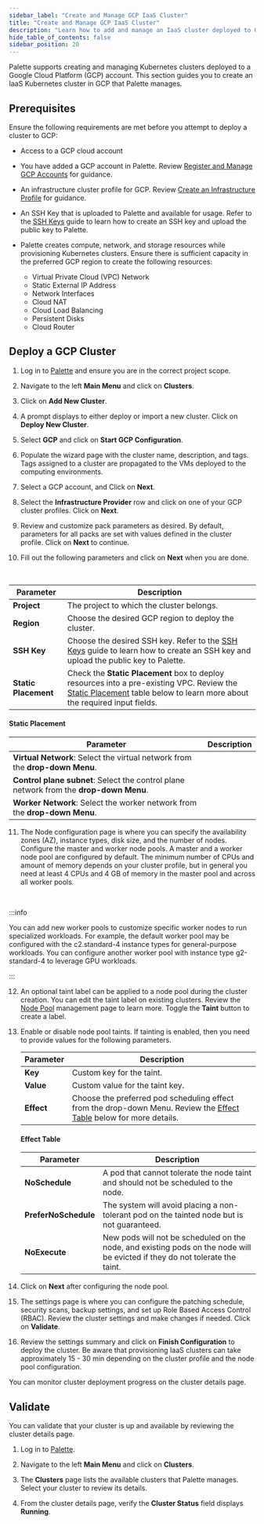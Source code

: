 ```yaml
---
sidebar_label: "Create and Manage GCP IaaS Cluster"
title: "Create and Manage GCP IaaS Cluster"
description: "Learn how to add and manage an IaaS cluster deployed to GCP."
hide_table_of_contents: false
sidebar_position: 20
---
```


Palette supports creating and managing Kubernetes clusters deployed to a Google Cloud Platform (GCP) account. This section guides you to create an IaaS Kubernetes cluster in GCP that Palette manages.

## Prerequisites

Ensure the following requirements are met before you attempt to deploy a cluster to GCP:

- Access to a GCP cloud account 


- You have added a GCP account in Palette. Review [Register and Manage GCP Accounts](/clusters/public-cloud/gcp/add-gcp-accounts) for guidance.


- An infrastructure cluster profile for GCP. Review [Create an Infrastructure Profile](../../../profiles/cluster-profiles/create-cluster-profiles/create-infrastructure-profile.md) for guidance.


- An SSH Key that is uploaded to Palette and available for usage. Refer to the [SSH Keys](/clusters/cluster-management/ssh-keys) guide to learn how to create an SSH key and upload the public key to Palette.


- Palette creates compute, network, and storage resources while provisioning Kubernetes clusters. Ensure there is sufficient capacity in the preferred GCP region to create the following resources:
  - Virtual Private Cloud (VPC) Network
  - Static External IP Address
  - Network Interfaces 
  - Cloud NAT
  - Cloud Load Balancing
  - Persistent Disks
  - Cloud Router


## Deploy a GCP Cluster

1. Log in to [Palette](https://console.spectrocloud.com) and ensure you are in the correct project scope.


2. Navigate to the left **Main Menu** and click on **Clusters**.


3. Click on **Add New Cluster**.


4. A prompt displays to either deploy or import a new cluster. Click on **Deploy New Cluster**.


5. Select **GCP** and click on **Start GCP Configuration**.


6. Populate the wizard page with the cluster name, description, and tags. Tags assigned to a cluster are propagated to the VMs deployed to the computing environments.


7. Select a GCP account, and Click on **Next**.



8. Select the **Infrastructure Provider** row and click on one of your GCP cluster profiles. Click on **Next**.



9. Review and customize pack parameters as desired. By default, parameters for all packs are set with values defined in the cluster profile. Click on **Next** to continue.


10. Fill out the following parameters and click on **Next** when you are done.

  <br />

  |Parameter|Description|
  |---|---|
  |**Project**|The project to which the cluster belongs.|
  |**Region**|Choose the desired GCP region to deploy the cluster.|
  |**SSH Key**|Choose the desired SSH key. Refer to the [SSH Keys](../../cluster-management/ssh-keys.md) guide to learn how to create an SSH key and upload the public key to Palette.|
  |**Static Placement** | Check the **Static Placement** box to deploy resources into a pre-existing VPC. Review the [Static Placement](create-gcp-iaas-cluster.md#static-placement) table below to learn more about the required input fields.|

  #### Static Placement
  
  |Parameter|Description|
  |---|---|
  |**Virtual Network**: Select the virtual network from the **drop-down Menu**.|
  |**Control plane subnet**: Select the control plane network from the **drop-down Menu**.|
  |**Worker Network**: Select the worker network from the **drop-down Menu**. |


  

11. The Node configuration page is where you can specify the availability zones (AZ), instance types, disk size, and the number of nodes. Configure the master and worker node pools. A master and a worker node pool are configured by default. The minimum number of CPUs and amount of memory depends on your cluster profile, but in general you need at least 4 CPUs and 4 GB of memory in the master pool and across all worker pools.  

  <br />

  :::info

  You can add new worker pools to customize specific worker nodes to run specialized workloads. For example, the default worker pool may be configured with the c2.standard-4 instance types for general-purpose workloads. You can configure another worker pool with instance type g2-standard-4 to leverage GPU workloads.

  :::


12. An optional taint label can be applied to a node pool during the cluster creation. You can edit the taint label on existing clusters. Review the [Node Pool](../../cluster-management/node-pool.md) management page to learn more. Toggle the **Taint** button to create a label. 



13. Enable or disable node pool taints. If tainting is enabled, then you need to provide values for the following parameters.
    
    |**Parameter**| **Description**|
    |-------------|---------------|
    |**Key**      |Custom key for the taint.|
    |**Value**    | Custom value for the taint key.|
    | **Effect**  | Choose the preferred pod scheduling effect from the drop-down Menu. Review the [Effect Table](create-gcp-iaas-cluster#effect-table) below for more details. |
  
    #### Effect Table
    
    |**Parameter**| **Description**|
    |-------------|---------------|
    | **NoSchedule**|  A pod that cannot tolerate the node taint and should not be scheduled to the node. 
    | **PreferNoSchedule**| The system will avoid placing a non-tolerant pod on the tainted node but is not guaranteed.
    | **NoExecute**|  New pods will not be scheduled on the node, and existing pods on the node will be evicted if they do not tolerate the taint. |

14. Click on **Next** after configuring the node pool.



15. The settings page is where you can configure the patching schedule, security scans, backup settings, and set up Role Based Access Control (RBAC). Review the cluster settings and make changes if needed. Click on **Validate**.



16. Review the settings summary and click on **Finish Configuration** to deploy the cluster. Be aware that provisioning IaaS clusters can take approximately 15 - 30 min depending on the cluster profile and the node pool configuration.

You can monitor cluster deployment progress on the cluster details page.


## Validate

You can validate that your cluster is up and available by reviewing the cluster details page. 

1. Log in to [Palette](https://console.spectrocloud.com).



2. Navigate to the left **Main Menu** and click on **Clusters**. 


3. The **Clusters** page lists the available clusters that Palette manages. Select your cluster to review its details. 


4. From the cluster details page, verify the **Cluster Status** field displays **Running**.
